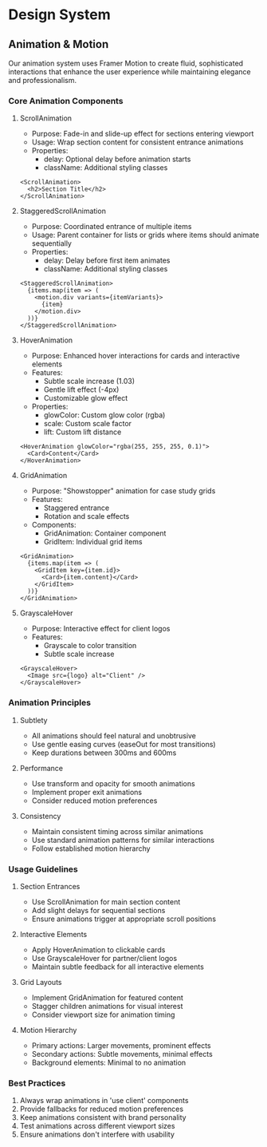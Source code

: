 # Design System

## Animation & Motion

Our animation system uses Framer Motion to create fluid, sophisticated interactions that enhance the user experience while maintaining elegance and professionalism.

### Core Animation Components

1. ScrollAnimation
   - Purpose: Fade-in and slide-up effect for sections entering viewport
   - Usage: Wrap section content for consistent entrance animations
   - Properties:
     - delay: Optional delay before animation starts
     - className: Additional styling classes
   ```tsx
   <ScrollAnimation>
     <h2>Section Title</h2>
   </ScrollAnimation>
   ```

2. StaggeredScrollAnimation
   - Purpose: Coordinated entrance of multiple items
   - Usage: Parent container for lists or grids where items should animate sequentially
   - Properties:
     - delay: Delay before first item animates
     - className: Additional styling classes
   ```tsx
   <StaggeredScrollAnimation>
     {items.map(item => (
       <motion.div variants={itemVariants}>
         {item}
       </motion.div>
     ))}
   </StaggeredScrollAnimation>
   ```

3. HoverAnimation
   - Purpose: Enhanced hover interactions for cards and interactive elements
   - Features:
     - Subtle scale increase (1.03)
     - Gentle lift effect (-4px)
     - Customizable glow effect
   - Properties:
     - glowColor: Custom glow color (rgba)
     - scale: Custom scale factor
     - lift: Custom lift distance
   ```tsx
   <HoverAnimation glowColor="rgba(255, 255, 255, 0.1)">
     <Card>Content</Card>
   </HoverAnimation>
   ```

4. GridAnimation
   - Purpose: "Showstopper" animation for case study grids
   - Features:
     - Staggered entrance
     - Rotation and scale effects
   - Components:
     - GridAnimation: Container component
     - GridItem: Individual grid items
   ```tsx
   <GridAnimation>
     {items.map(item => (
       <GridItem key={item.id}>
         <Card>{item.content}</Card>
       </GridItem>
     ))}
   </GridAnimation>
   ```

5. GrayscaleHover
   - Purpose: Interactive effect for client logos
   - Features:
     - Grayscale to color transition
     - Subtle scale increase
   ```tsx
   <GrayscaleHover>
     <Image src={logo} alt="Client" />
   </GrayscaleHover>
   ```

### Animation Principles

1. Subtlety
   - All animations should feel natural and unobtrusive
   - Use gentle easing curves (easeOut for most transitions)
   - Keep durations between 300ms and 600ms

2. Performance
   - Use transform and opacity for smooth animations
   - Implement proper exit animations
   - Consider reduced motion preferences

3. Consistency
   - Maintain consistent timing across similar animations
   - Use standard animation patterns for similar interactions
   - Follow established motion hierarchy

### Usage Guidelines

1. Section Entrances
   - Use ScrollAnimation for main section content
   - Add slight delays for sequential sections
   - Ensure animations trigger at appropriate scroll positions

2. Interactive Elements
   - Apply HoverAnimation to clickable cards
   - Use GrayscaleHover for partner/client logos
   - Maintain subtle feedback for all interactive elements

3. Grid Layouts
   - Implement GridAnimation for featured content
   - Stagger children animations for visual interest
   - Consider viewport size for animation timing

4. Motion Hierarchy
   - Primary actions: Larger movements, prominent effects
   - Secondary actions: Subtle movements, minimal effects
   - Background elements: Minimal to no animation

### Best Practices

1. Always wrap animations in 'use client' components
2. Provide fallbacks for reduced motion preferences
3. Keep animations consistent with brand personality
4. Test animations across different viewport sizes
5. Ensure animations don't interfere with usability
